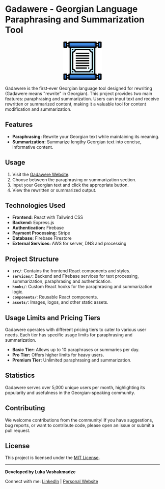 # Gadawere - Georgian Language Paraphrasing and Summarization Tool

<p align="center">
  <img src="https://raw.githubusercontent.com/Vashakmadze/GeoParaphrase/main/src/assets/Icon.png" />
</p>
Gadawere is the first-ever Georgian language tool designed for rewriting (Gadawere means "rewrite" in Georgian). This project provides two main features: paraphrasing and summarization. Users can input text and receive rewritten or summarized content, making it a valuable tool for content modification and summarization.

## Features

- **Paraphrasing:** Rewrite your Georgian text while maintaining its meaning.
- **Summarization:** Summarize lengthy Georgian text into concise, informative content.

## Usage

1. Visit the [Gadawere Website](https://gadawere.ge/).
2. Choose between the paraphrasing or summarization section.
3. Input your Georgian text and click the appropriate button.
4. View the rewritten or summarized output.

## Technologies Used

- **Frontend:** React with Tailwind CSS
- **Backend:** Express.js
- **Authentication:** Firebase
- **Payment Processing:** Stripe
- **Database:** Firebase Firestore
- **External Services:** AWS for server, DNS and processing

## Project Structure

- **`src/`**: Contains the frontend React components and styles.
- **`services/`**: Backend and Firebase services for text processing, summarization, paraphrasing and authentication.
- **`hooks/`**: Custom React hooks for the paraphrasing and summarization logic.
- **`components/`**: Reusable React components.
- **`assets/`**: Images, logos, and other static assets.

## Usage Limits and Pricing Tiers

Gadawere operates with different pricing tiers to cater to various user needs. Each tier has specific usage limits for paraphrasing and summarization.

- **Basic Tier:** Allows up to 10 paraphrases or summaries per day.
- **Pro Tier:** Offers higher limits for heavy users.
- **Premium Tier:** Unlimited paraphrasing and summarization.

## Statistics

Gadawere serves over 5,000 unique users per month, highlighting its popularity and usefulness in the Georgian-speaking community.

## Contributing

We welcome contributions from the community! If you have suggestions, bug reports, or want to contribute code, please open an issue or submit a pull request.

## License

This project is licensed under the [MIT License](LICENSE).

---

**Developed by Luka Vashakmadze**

Connect with me: [LinkedIn](https://www.linkedin.com/in/luka-vashakmadze-6690311b7/) | [Personal Website](https://lukavasha.com/)
